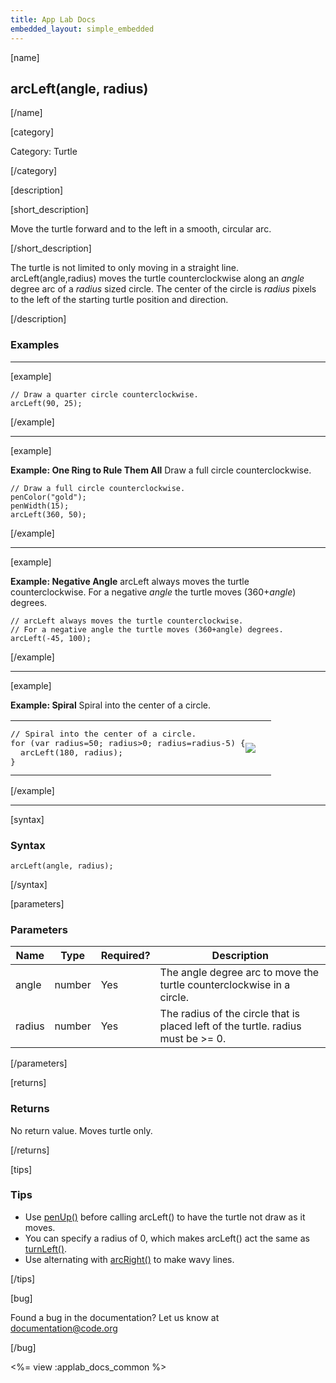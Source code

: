 ```yaml
---
title: App Lab Docs
embedded_layout: simple_embedded
---
```


[name]

## arcLeft(angle, radius)

[/name]


[category]

Category: Turtle

[/category]

[description]

[short_description]

Move the turtle forward and to the left in a smooth, circular arc.

[/short_description]

The turtle is not limited to only moving in a straight line. arcLeft(angle,radius) moves the turtle counterclockwise along an *angle* degree arc of a *radius* sized circle. The center of the circle is *radius* pixels to the left of the starting turtle position and direction.
 
[/description]

### Examples
____________________________________________________

[example]

```
// Draw a quarter circle counterclockwise.
arcLeft(90, 25);
```

[/example]

____________________________________________________

[example]

**Example: One Ring to Rule Them All** Draw a full circle counterclockwise.

```
// Draw a full circle counterclockwise.
penColor("gold");
penWidth(15);
arcLeft(360, 50);
```

[/example]

____________________________________________________

[example]

**Example: Negative Angle** arcLeft always moves the turtle counterclockwise. For a negative *angle* the turtle moves (360+*angle*) degrees.

```
// arcLeft always moves the turtle counterclockwise. 
// For a negative angle the turtle moves (360+angle) degrees.
arcLeft(-45, 100);
```

[/example]

____________________________________________________

[example]

**Example: Spiral** Spiral into the center of a circle.

<table>
<tr>
<td style="border-style:none; width:90%; padding:0px">
<pre>
// Spiral into the center of a circle.
for (var radius=50; radius>0; radius=radius-5) {
  arcLeft(180, radius);
}
</pre>
</td>
<td style="border-style:none; width:10%; padding:0px">
<img src='https://images.code.org/ceada786c67b4adf4d07b827ba636830-image-1445794379473.gif'>
</td>
</tr>
</table>

[/example]

____________________________________________________

[syntax]

### Syntax

```
arcLeft(angle, radius);
```

[/syntax]

[parameters]

### Parameters

| Name  | Type | Required? | Description |
|-----------------|------|-----------|-------------|
| angle | number | Yes | The angle degree arc to move the turtle counterclockwise in a circle.  |
| radius | number | Yes | The radius of the circle that is placed left of the turtle. radius must be >= 0.  |

[/parameters]

[returns]

### Returns
No return value. Moves turtle only.

[/returns]

[tips]

### Tips
- Use [penUp()](/applab/docs/penUp) before calling arcLeft() to have the turtle not draw as it moves.
- You can specify a radius of 0, which makes arcLeft() act the same as [turnLeft()](/applab/docs/turnLeft).
- Use alternating with [arcRight()](/applab/docs/arcRight) to make wavy lines.

[/tips]

[bug]

Found a bug in the documentation? Let us know at documentation@code.org

[/bug]

<%= view :applab_docs_common %>
